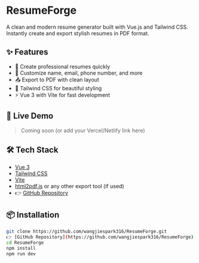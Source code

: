 # ResumeForge

A clean and modern resume generator built with Vue.js and Tailwind CSS. Instantly create and export stylish resumes in PDF format.

## ✨ Features

- 📄 Create professional resumes quickly
- 🎨 Customize name, email, phone number, and more
- 📤 Export to PDF with clean layout
- 🌈 Tailwind CSS for beautiful styling
- ⚡ Vue 3 with Vite for fast development

## 🚀 Live Demo

> Coming soon (or add your Vercel/Netlify link here)

## 🛠️ Tech Stack

- [Vue 3](https://vuejs.org/)
- [Tailwind CSS](https://tailwindcss.com/)
- [Vite](https://vitejs.dev/)
- [html2pdf.js](https://github.com/eKoopmans/html2pdf.js) or any other export tool (if used)
- 👉 [GitHub Repository](https://github.com/wangjiespark316/ResumeForge)

## 📦 Installation

```bash
git clone https://github.com/wangjiespark316/ResumeForge.git
👉 [GitHub Repository](https://github.com/wangjiespark316/ResumeForge)
cd ResumeForge
npm install
npm run dev
